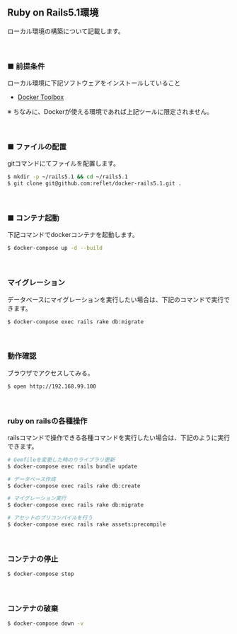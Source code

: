 ## Ruby on Rails5.1環境
ローカル環境の構築について記載します。

　
 
### ■ 前提条件
ローカル環境に下記ソフトウェアをインストールしていること
* [Docker Toolbox](hhttp://docs.docker.jp/mac/step_one.html)

※ ちなみに、Dockerが使える環境であれば上記ツールに限定されません。

　
 
### ■ ファイルの配置
gitコマンドにてファイルを配置します。

```bash
$ mkdir -p ~/rails5.1 && cd ~/rails5.1
$ git clone git@github.com:reflet/docker-rails5.1.git .
```

　

### ■ コンテナ起動
下記コマンドでdockerコンテナを起動します。

```bash
$ docker-compose up -d --build
```

　
### マイグレーション
データベースにマイグレーションを実行したい場合は、下記のコマンドで実行できます。

```bash
$ docker-compose exec rails rake db:migrate
```

　

### 動作確認
ブラウザでアクセスしてみる。

```bash
$ open http://192.168.99.100
```

　

### ruby on railsの各種操作
railsコマンドで操作できる各種コマンドを実行したい場合は、下記のように実行できます。

```bash
# Gemfileを変更した時のりライブラリ更新
$ docker-compose exec rails bundle update

# データベース作成
$ docker-compose exec rails rake db:create

# マイグレーション実行
$ docker-compose exec rails rake db:migrate

# アセットのプリコンパイルを行う
$ docker-compose exec rails rake assets:precompile
```

　

### コンテナの停止
```bash
$ docker-compose stop
```

　

### コンテナの破棄
```bash
$ docker-compose down -v
```
